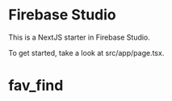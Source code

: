 # Firebase Studio

This is a NextJS starter in Firebase Studio.

To get started, take a look at src/app/page.tsx.
# fav_find
